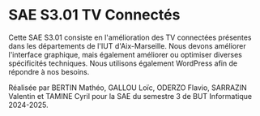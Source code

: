 # SAE S3.01 TV Connectés
Cette SAE S3.01 consiste en l'amélioration des TV connectées présentes dans les départements de l'IUT d'Aix-Marseille. 
Nous devons améliorer l'interface graphique, mais également améliorer ou optimiser diverses spécificités techniques.
Nous utilisons également WordPress afin de répondre à nos besoins. 

Réalisée par BERTIN Mathéo, GALLOU Loïc, ODERZO Flavio, SARRAZIN Valentin et TAMINE Cyril pour la SAE du semestre 3 de BUT Informatique 2024-2025.